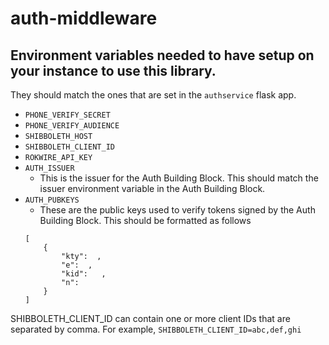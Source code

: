 # auth-middleware

## Environment variables needed to have setup on your instance to use this library.

They should match the ones that are set in the `authservice` flask app.

- `PHONE_VERIFY_SECRET`
- `PHONE_VERIFY_AUDIENCE`
- `SHIBBOLETH_HOST`
- `SHIBBOLETH_CLIENT_ID`
- `ROKWIRE_API_KEY`
- `AUTH_ISSUER`
  - This is the issuer for the Auth Building Block. This should match the issuer environment variable in the Auth Building Block.
- `AUTH_PUBKEYS`
  - These are the public keys used to verify tokens signed by the Auth Building Block. This should be formatted as follows
  ```
  [
      {
          "kty":  ,
          "e":  ,
          "kid":   ,
          "n":
      }
  ]
  ```

SHIBBOLETH_CLIENT_ID can contain one or more client IDs that are separated by comma.
For example, `SHIBBOLETH_CLIENT_ID=abc,def,ghi`
